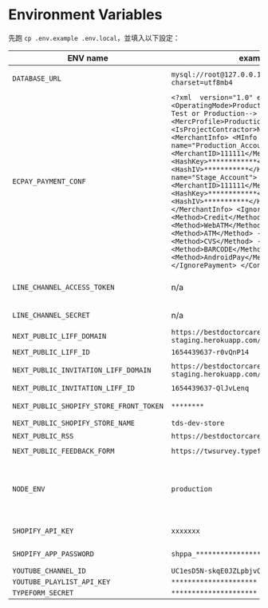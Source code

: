 # Environment Variables

先跑 `cp .env.example .env.local`，並填入以下設定：

|                ENV name                 |                                                                                                                                                                                                                                                                                                                                                                              example value                                                                                                                                                                                                                                                                                                                                                                              |                   description                    |                      |
| --------------------------------------- | ----------------------------------------------------------------------------------------------------------------------------------------------------------------------------------------------------------------------------------------------------------------------------------------------------------------------------------------------------------------------------------------------------------------------------------------------------------------------------------------------------------------------------------------------------------------------------------------------------------------------------------------------------------------------------------------------------------------------------------------------------------------------- | ------------------------------------------------ | -------------------- |
| `DATABASE_URL`                          | `mysql://root@127.0.0.1:3306/bestdoctorcare_dev?charset=utf8mb4`                                                                                                                                                                                                                                                                                                                                                                                                                                                                                                                                                                                                                                                                                                        | MySQL 資料庫網址                                 |                      |
| `ECPAY_PAYMENT_CONF`                    | `<?xml  version="1.0" encoding="utf-8"?> <Conf> <OperatingMode>Production</OperatingMode> <!--Test or Production--> <MercProfile>Production_Account</MercProfile> <IsProjectContractor>N</IsProjectContractor> <MerchantInfo> <MInfo name="Production_Account"> <MerchantID>111111</MerchantID> <HashKey>************</HashKey> <HashIV>***********</HashIV> </MInfo> <MInfo name="Stage_Account"> <MerchantID>111111</MerchantID> <HashKey>************</HashKey> <HashIV>***********</HashIV> </MInfo> </MerchantInfo> <IgnorePayment> <!-- <Method>Credit</Method> --> <!-- <Method>WebATM</Method> --> <!-- <Method>ATM</Method> --> <!-- <Method>CVS</Method> --> <!-- <Method>BARCODE</Method> --> <!-- <Method>AndroidPay</Method> --> </IgnorePayment> </Conf>` | 綠界設定檔                                       |                      |
| `LINE_CHANNEL_ACCESS_TOKEN`             | n/a                                                                                                                                                                                                                                                                                                                                                                                                                                                                                                                                                                                                                                                                                                                                                                     |                                                  | channel access token |
| `LINE_CHANNEL_SECRET`                   | n/a                                                                                                                                                                                                                                                                                                                                                                                                                                                                                                                                                                                                                                                                                                                                                                     | channel secret                                   |                      |
| `NEXT_PUBLIC_LIFF_DOMAIN`               | `https://bestdoctorcare-shop-staging.herokuapp.com/`                                                                                                                                                                                                                                                                                                                                                                                                                                                                                                                                                                                                                                                                                                                    | Liff app url                                     |                      |
| `NEXT_PUBLIC_LIFF_ID`                   | `1654439637-r0vQnP14`                                                                                                                                                                                                                                                                                                                                                                                                                                                                                                                                                                                                                                                                                                                                                   | Liff ID                                          |                      |
| `NEXT_PUBLIC_INVITATION_LIFF_DOMAIN`    | `https://bestdoctorcare-shop-staging.herokuapp.com/liff`                                                                                                                                                                                                                                                                                                                                                                                                                                                                                                                                                                                                                                                                                                                | LIFF Domain (deprecated)                         |                      |
| `NEXT_PUBLIC_INVITATION_LIFF_ID`        | `1654439637-QlJvLenq`                                                                                                                                                                                                                                                                                                                                                                                                                                                                                                                                                                                                                                                                                                                                                   | deprecated                                       |                      |
| `NEXT_PUBLIC_SHOPIFY_STORE_FRONT_TOKEN` | `********`                                                                                                                                                                                                                                                                                                                                                                                                                                                                                                                                                                                                                                                                                                                                                              | shopify store front token                        |                      |
| `NEXT_PUBLIC_SHOPIFY_STORE_NAME`        | `tds-dev-store`                                                                                                                                                                                                                                                                                                                                                                                                                                                                                                                                                                                                                                                                                                                                                         |                                                  |                      |
| `NEXT_PUBLIC_RSS`                       | `https://bestdoctorcare.momoka.tw/?feed=rss2`                                                                                                                                                                                                                                                                                                                                                                                                                                                                                                                                                                                                                                                                                                                           | 最新消息 RSS                                     |                      |
| `NEXT_PUBLIC_FEEDBACK_FORM`             | `https://twsurvey.typeform.com/to/QNlqovpB`                                                                                                                                                                                                                                                                                                                                                                                                                                                                                                                                                                                                                                                                                                                             | 回饋表單網址                                     |                      |
| `NODE_ENV`                              | `production`                                                                                                                                                                                                                                                                                                                                                                                                                                                                                                                                                                                                                                                                                                                                                            | NODE_ENV，填 production 就好，development 不用填 |                      |
| `SHOPIFY_API_KEY`                       | `xxxxxxx`                                                                                                                                                                                                                                                                                                                                                                                                                                                                                                                                                                                                                                                                                                                                                               | Shopify API key                                  |                      |
| `SHOPIFY_APP_PASSWORD`                  | `shppa_*********************`                                                                                                                                                                                                                                                                                                                                                                                                                                                                                                                                                                                                                                                                                                                                           | shopify app password                             |                      |
| `YOUTUBE_CHANNEL_ID`                    | `UC1esD5N-skqE0JZLpbjvQFA`                                                                                                                                                                                                                                                                                                                                                                                                                                                                                                                                                                                                                                                                                                                                              |                                                  |                      |
| `YOUTUBE_PLAYLIST_API_KEY`              | `*********************`                                                                                                                                                                                                                                                                                                                                                                                                                                                                                                                                                                                                                                                                                                                                                 |                                                  |                      |
| `TYPEFORM_SECRET`                       | `*********************`                                                                                                                                                                                                                                                                                                                                                                                                                                                                                                                                                                                                                                                                                                                                                 |                                                  |                      |
